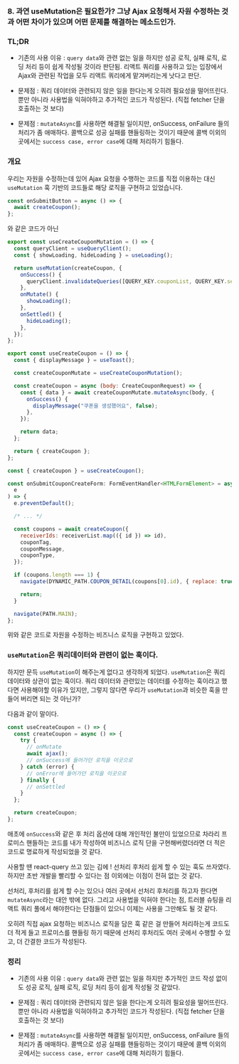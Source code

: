 ### 8. 과연 useMutation은 필요한가? 그냥 Ajax 요청해서 자원 수정하는 것과 어떤 차이가 있으며 어떤 문제를 해결하는 메소드인가.

### TL;DR

- 기존의 사용 이유 : `query data`와 관련 없는 일을 하지만 성공 로직, 실패 로직, 로딩 처리 등이 쉽게 작성될 것이라 판단됨. 리액트 쿼리를 사용하고 있는 입장에서 Ajax와 관련된 작업을 모두 리액트 쿼리에게 맡겨버리는게 낫다고 판단.

- 문제점 : 쿼리 데이터와 관련되지 않은 일을 한다는게 오히려 필요성을 떨어뜨린다. 뿐만 아니라 사용법을 익혀야하고 추가적인 코드가 작성된다. (직접 fetcher 단을 호출하는 것 보다)

- 문제점 : `mutateAsync`를 사용하면 해결될 일이지만, onSuccess, onFailure 들의 처리가 좀 애매하다. 콜백으로 성공 실패를 핸들링하는 것이기 때문에 콜백 이외의 곳에서는 `success case, error case`에 대해 처리하기 힘들다.

### 개요

우리는 자원을 수정하는데 있어 Ajax 요청을 수행하는 코드를 직접 이용하는 대신 `useMutation` 훅 기반의 코드들로 해당 로직을 구현하고 있었습니다.

```jsx
const onSubmitButton = async () => {
  await createCoupon();
};
```

와 같은 코드가 아닌

```jsx
export const useCreateCouponMutation = () => {
  const queryClient = useQueryClient();
  const { showLoading, hideLoading } = useLoading();

  return useMutation(createCoupon, {
    onSuccess() {
      queryClient.invalidateQueries([QUERY_KEY.couponList, QUERY_KEY.sent]);
    },
    onMutate() {
      showLoading();
    },
    onSettled() {
      hideLoading();
    },
  });
};
```

```jsx
export const useCreateCoupon = () => {
  const { displayMessage } = useToast();

  const createCouponMutate = useCreateCouponMutation();

  const createCoupon = async (body: CreateCouponRequest) => {
    const { data } = await createCouponMutate.mutateAsync(body, {
      onSuccess() {
        displayMessage("쿠폰을 생성했어요", false);
      },
    });

    return data;
  };

  return { createCoupon };
};
```

```jsx
const { createCoupon } = useCreateCoupon();

const onSubmitCouponCreateForm: FormEventHandler<HTMLFormElement> = async (
  e
) => {
  e.preventDefault();

  /* ... */

  const coupons = await createCoupon({
    receiverIds: receiverList.map(({ id }) => id),
    couponTag,
    couponMessage,
    couponType,
  });

  if (coupons.length === 1) {
    navigate(DYNAMIC_PATH.COUPON_DETAIL(coupons[0].id), { replace: true });

    return;
  }

  navigate(PATH.MAIN);
};
```

위와 같은 코드로 자원을 수정하는 비즈니스 로직을 구현하고 있었다.

### `useMutation`은 쿼리데이터와 관련이 없는 훅이다.

하지만 문득 `useMutation`이 해주는게 없다고 생각하게 되었다. `useMutation`은 쿼리 데이터와 상관이 없는 훅이다. 쿼리 데이터와 관련있는 데이터를 수정하는 훅이라고 했다면 사용해야할 이유가 있지만, 그렇지 않다면 우리가 `useMutation`과 비슷한 훅을 만들어 버리면 되는 것 아닌가?

다음과 같이 말이다.

```jsx
const useCreateCoupon = () => {
  const createCoupon = async () => {
    try {
      // onMutate
      await ajax();
      // onSuccess에 들어가던 로직을 이곳으로
    } catch (error) {
      // onError에 들어가던 로직을 이곳으로
    } finally {
      // onSettled
    }
  };

  return createCoupon;
};
```

애초에 `onSuccess`와 같은 후 처리 옵션에 대해 개인적인 불만이 있었으므로 차라리 프로미스 핸들하는 코드를 내가 작성하여 비즈니스 로직 단을 구현해버렸더라면 더 적은 코드로 명료하게 작성되었을 것 같다.

사용할 땐 react-query 쓰고 있는 김에 ! 선처리 후처리 쉽게 할 수 있는 훅도 쓰자였다. 하지만 초반 개발을 빨리할 수 있다는 점 이외에는 이점이 전혀 없는 것 같다.

선처리, 후처리를 쉽게 할 수는 있으나 여러 곳에서 선처리 후처리를 하고자 한다면 `mutateAsync`라는 대안 밖에 없다. 그리고 사용법을 익혀야 한다는 점, 트러블 슈팅을 리액트 쿼리 풀에서 해야한다는 단점들이 있으니 이제는 사용을 그만해도 될 것 같다.

오히려 직접 ajax 요청하는 비즈니스 로직을 담은 훅 같은 걸 만들어 처리하는게 코드도 더 적게 들고 프로미스를 핸들링 하기 때문에 선처리 후처리도 여러 곳에서 수행할 수 있고, 더 간결한 코드가 작성된다.

### 정리

- 기존의 사용 이유 : `query data`와 관련 없는 일을 하지만 추가적인 코드 작성 없이도 성공 로직, 실패 로직, 로딩 처리 등이 쉽게 작성될 것 같았다.

- 문제점 : 쿼리 데이터와 관련되지 않은 일을 한다는게 오히려 필요성을 떨어뜨린다. 뿐만 아니라 사용법을 익혀야하고 추가적인 코드가 작성된다. (직접 fetcher 단을 호출하는 것 보다)

- 문제점 : `mutateAsync`를 사용하면 해결될 일이지만, onSuccess, onFailure 들의 처리가 좀 애매하다. 콜백으로 성공 실패를 핸들링하는 것이기 때문에 콜백 이외의 곳에서는 `success case, error case`에 대해 처리하기 힘들다.

